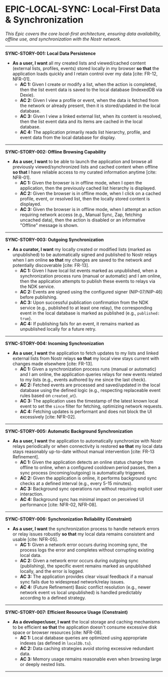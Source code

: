 # EPIC-LOCAL-SYNC: Local-First Data & Synchronization

*This Epic covers the core local-first architecture, ensuring data availability, offline use, and synchronization with the Nostr network.*

---

**SYNC-STORY-001: Local Data Persistence**

* **As a user, I want** all my created lists and viewed/cached content (external lists, profiles, events) stored locally in my browser **so that** the application loads quickly and I retain control over my data [cite: FR-12, NFR-01].
    * **AC 1:** Given I create or modify a list, when the action is completed, then the list event data is saved to the local database (IndexedDB via Dexie).
    * **AC 2:** Given I view a profile or event, when the data is fetched from the network or already present, then it is stored/updated in the local database.
    * **AC 3:** Given I view a linked external list, when its content is resolved, then the list event data and its items are cached in the local database.
    * **AC 4:** The application primarily reads list hierarchy, profile, and event data from the local database for display.

---

**SYNC-STORY-002: Offline Browsing Capability**

* **As a user, I want** to be able to launch the application and browse all previously viewed/synchronized lists and cached content when offline **so that** I have reliable access to my curated information anytime [cite: NFR-01].
    * **AC 1:** Given the browser is in offline mode, when I open the application, then the previously cached list hierarchy is displayed.
    * **AC 2:** Given the browser is in offline mode, when I click on a cached profile, event, or resolved list, then the locally stored content is displayed.
    * **AC 3:** Given the browser is in offline mode, when I attempt an action requiring network access (e.g., Manual Sync, Zap, fetching uncached data), then the action is disabled or an informative "Offline" message is shown.

---

**SYNC-STORY-003: Outgoing Synchronization**

* **As a curator, I want** my locally created or modified lists (marked as unpublished) to be automatically signed and published to Nostr relays when I am online **so that** my changes are saved to the network and potentially discoverable [cite: FR-13].
    * **AC 1:** Given I have local list events marked as unpublished, when a synchronization process runs (manual or automatic) and I am online, then the application attempts to publish these events to relays via the NDK service.
    * **AC 2:** Events are signed using the configured signer (NIP-07/NIP-46) before publishing.
    * **AC 3:** Upon successful publication confirmation from the NDK service (e.g., published to at least one relay), the corresponding event in the local database is marked as published (e.g., `published: true`).
    * **AC 4:** If publishing fails for an event, it remains marked as unpublished locally for a future retry.

---

**SYNC-STORY-004: Incoming Synchronization**

* **As a user, I want** the application to fetch updates to my lists and linked external lists from Nostr relays **so that** my local view stays current with changes made elsewhere [cite: FR-13].
    * **AC 1:** Given a synchronization process runs (manual or automatic) and I am online, the application queries relays for new events related to my lists (e.g., events authored by me since the last check).
    * **AC 2:** Fetched events are processed and saved/updated in the local database using the defined logic (e.g., respecting replaceable event rules based on `created_at`).
    * **AC 3:** The application uses the timestamp of the latest known local event to set the `since` filter for fetching, optimizing network requests.
    * **AC 4:** Fetching updates is performant and does not block the UI excessively [cite: NFR-02].

---

**SYNC-STORY-005: Automatic Background Synchronization**

* **As a user, I want** the application to automatically synchronize with Nostr relays periodically or when connectivity is restored **so that** my local data stays reasonably up-to-date without manual intervention [cite: FR-13 Refinement].
    * **AC 1:** Given the application detects an online status change from offline to online, when a configured cooldown period passes, then a sync process (incoming/outgoing) is automatically triggered.
    * **AC 2:** Given the application is online, it performs background sync checks at a defined interval (e.g., every 5-15 minutes).
    * **AC 3:** Background sync operations run without requiring explicit user interaction.
    * **AC 4:** Background sync has minimal impact on perceived UI performance [cite: NFR-02, NFR-08].

---

**SYNC-STORY-006: Synchronization Reliability (Constraint)**

* **As a user, I want** the synchronization process to handle network errors or relay issues robustly **so that** my local data remains consistent and usable [cite: NFR-05].
    * **AC 1:** Given a network error occurs during incoming sync, the process logs the error and completes without corrupting existing local data.
    * **AC 2:** Given a network error occurs during outgoing sync (publishing), the specific event remains marked as unpublished locally, and the error is logged.
    * **AC 3:** The application provides clear visual feedback if a manual sync fails due to widespread network/relay issues.
    * **AC 4:** (Future Refinement) Basic conflict resolution (e.g., newer network event vs local unpublished) is handled predictably according to a defined strategy.

---

**SYNC-STORY-007: Efficient Resource Usage (Constraint)**

* **As a developer/user, I want** the local storage and caching mechanisms to be efficient **so that** the application doesn't consume excessive disk space or browser resources [cite: NFR-08].
    * **AC 1:** Local database queries are optimized using appropriate indexes (as defined in `localDb.ts`).
    * **AC 2:** Data caching strategies avoid storing excessive redundant data.
    * **AC 3:** Memory usage remains reasonable even when browsing large or deeply nested lists.

---

